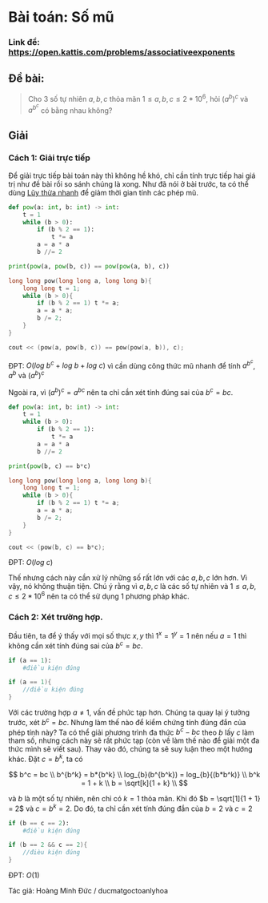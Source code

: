 # Bài toán: Số mũ

### Link đề: https://open.kattis.com/problems/associativeexponents

## Đề bài: 

>Cho 3 số tự nhiên $a, b, c$ thỏa mãn $1 \leq a, b, c \leq 2*10^6$, hỏi $(a^b)^c$ và $a^{b^c}$ có bằng nhau không?

## Giải

### Cách 1: Giải trực tiếp


Để giải trực tiếp bài toán này thì không hề khó, chỉ cần tính trực tiếp hai giá trị như đề bài rồi so sánh chúng là xong. Như đã nói ở bài trước, ta có thể dùng [Lũy thừa nhanh](https://hackmd.io/@DeMen100ms/DeMenBlog3) để giảm thời gian tính các phép mũ.

```python
def pow(a: int, b: int) -> int:
	t = 1
	while (b > 0):
		if (b % 2 == 1):
			t *= a
		a = a * a
		b //= 2

print(pow(a, pow(b, c)) == pow(pow(a, b), c))
```
```cpp
long long pow(long long a, long long b){
	long long t = 1;
	while (b > 0){
		if (b % 2 == 1) t *= a;
		a = a * a;
		b /= 2;
	}
}

cout << (pow(a, pow(b, c)) == pow(pow(a, b)), c);
```
ĐPT: $O(log \ b^c + log \ b + log \ c)$ vì cần dùng công thức mũ nhanh để tính $a^{b^c}$, $a^b$ và $(a^b)^c$

Ngoài ra, vì $(a^b)^c = a^{bc}$ nên ta chỉ cần xét tính đúng sai của $b^c = bc$.

```python 
def pow(a: int, b: int) -> int:
	t = 1
	while (b > 0):
		if (b % 2 == 1):
			t *= a
		a = a * a
		b //= 2

print(pow(b, c) == b*c)
```
```cpp
long long pow(long long a, long long b){
	long long t = 1;
	while (b > 0){
		if (b % 2 == 1) t *= a;
		a = a * a;
		b /= 2;
	}
}

cout << (pow(b, c) == b*c);
```
ĐPT: $O(log \ c)$

Thế nhưng cách này cần xử lý những số rất lớn với các $a, b, c$ lớn hơn. Vì vậy, nó không thuận tiện. Chú ý rằng vì $a, b, c$ là các số tự nhiên và $1 \leq a, b, c \leq 2*10^{6}$ nên ta có thể sử dụng 1 phương pháp khác.

### Cách 2: Xét trường hợp.

Đầu tiên, ta để ý thấy với mọi số thực $x, y$ thì $1^x = 1^y = 1$ nên nếu $a = 1$ thì không cần xét tính đúng sai của $b^c = bc$.

```python
if (a == 1): 
	#điều kiện đúng
```
```cpp
if (a == 1){
	//điều kiện đúng
}
```

Với các trường hợp $a \neq 1$, vấn đề phức tạp hơn. Chúng ta quay lại ý tưởng trước, xét $b^c = bc$. Nhưng làm thế nào để kiểm chứng tính đúng đắn của phép tính này? Ta có thể giải phương trình đa thức $b^c - bc$ theo $b$ lấy $c$ làm tham số, nhưng cách này sẽ rất phức tạp (còn về làm thế nào để giải một đa thức mình sẽ viết sau). Thay vào đó, chúng ta sẽ suy luận theo một hướng khác. Đặt $c = b^k$, ta có

$$
b^c = bc \\
b^{b^k} = b*{b^k} \\ 
log_{b}(b^{b^k}) = log_{b}{(b*b^k)} \\
b^k = 1 + k \\
b = \sqrt[k]{1 + k} \\
$$

và $b$ là một số tự nhiên, nên chỉ có $k = 1$ thỏa mãn. Khi đó $b = \sqrt[1]{1 + 1} = 2$ và $c = b^k = 2$. Do đó, ta chỉ cần xét tính đúng đắn của $b = 2$ và $c = 2$

```python
if (b == c == 2):
	#điều kiện đúng
```
```cpp
if (b == 2 && c == 2){
	//đièu kiện đúng
}
```
ĐPT: $O(1)$

Tác giả: Hoàng Minh Đức / ducmatgoctoanlyhoa




